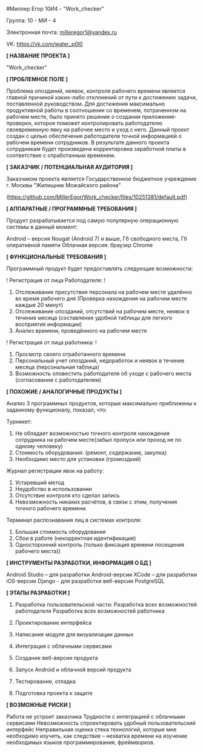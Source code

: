 #Миллер Егор 10И4 - "Work_checker"



Группа: 10 - МИ - 4

Электронная почта: milleregor1@yandex.ru

VK: https://vk.com/water_p0l0

**[ НАЗВАНИЕ ПРОЕКТА ]**

"Work_checker"

**[ ПРОБЛЕМНОЕ ПОЛЕ ]**

Проблема опозданий, неявок, контроля рабочего времени является главной причиной каких-либо отклонений от пути к достижению задачи, поставленной руководством. Для достижения максимально продуктивной работы в соотношении со временем, потраченном на рабочем месте, было принято решение о создании приложения-проверки, которое поможет контролировать работодателю своевременную явку на рабочее место и уход с него. Данный проект создан с целью обеспечения работодателя точной информацией о рабочем времени сотрудников. В результате данного проекта сотрудникам будет произведена корректировка заработной платы в соответствие с отработанным временем.

**[ ЗАКАЗЧИК / ПОТЕНЦИАЛЬНАЯ АУДИТОРИЯ ]**

Заказчиком проекта является Государственное бюджетное учреждение г. Москвы "Жилищник Можайского района" 

(https://github.com/MillerEgor/Work_checker/files/10251381/default.pdf)



**[ АППАРАТНЫЕ / ПРОГРАММНЫЕ ТРЕБОВАНИЯ ]**

Продукт разрабатывается под самую популярную операционную системы в данный момент:

Android – версия Nougat (Android 7) и выше, Гб свободного места, Гб оперативной памяти
Облачная версия: браузер Chrome

**[ ФУНКЦИОНАЛЬНЫЕ ТРЕБОВАНИЯ ]**

Программный продукт будет предоставлять следующие возможности:


! Регистрация от лица Работодателя: !

1. Отслеживание присутствия персонала на рабочем месте удалённо во время рабочего дня (Проверка нахождения на рабочем месте каждые 20 минут)
2. Отслеживание опозданий, отсутствий на рабочем месте, неявок в течение месяца (составление удобной таблицы для легкого восприятия информации)
3. Анализ времени, проведённого на рабочем месте

! Регистрация от лица работника: !

1. Просмотр своего отработанного времени  
2. Персональный учет опозданий, недоработок и неявок в течение месяца (персональная таблица)
3. Возможность оповестить работодателя об уходе с рабочего места (согласование с работодателем)

**[ ПОХОЖИЕ / АНАЛОГИЧНЫЕ ПРОДУКТЫ ]**

Анализ 3 программных продуктов, которые максимально приближены к заданному функционалу, показал, что:

Турникет: 

1. Не обладает возможностью точного контроля нахождения сотрудника на рабочем месте(забыл пропуск или проход не по одному человеку) 
2. Стоимость оборудования: (ремонт, содержание, закупка) 
3. Необходимо место для установки (громоздкий) 

Журнал регистрации явок на работу: 

1. Устаревший метод
2. Неудобство в использовании
3. Отсутствие контроля кто сделал запись
4. Невозможность никаких расчётов, в связи с этим, получения точного рабочего времени. 

Терминал распознавания лиц в системах контроля: 

1. Большая стоимость оборудования
2. Сбои в работе (некорректная идентификация)
3. Односторонний контроль (только фиксация времени посещения рабочего места))


**[ ИНСТРУМЕНТЫ РАЗРАБОТКИ, ИНФОРМАЦИЯ О БД ]**

Android Studio – для разработки Android-версии
XCode – для разработки iOS-версии
Django - для разработки веб-версии
PostgreSQL 

**[ ЭТАПЫ РАЗРАБОТКИ ]**

1. Разработка пользовательской части:
  Разработка всех возможностей работодателя
  Разработка всех возможностей работника  
  
2. Проектирование интерфейса

3. Написание модуля для визуализации данных

4. Интеграция с облачными сервисами

5. Создание веб-версии продукта

6. Запуск Android и облачной версий продукта

7. Тестирование, отладка

8. Подготовка проекта к защите

**[ ВОЗМОЖНЫЕ РИСКИ ]**

Работа не устроит заказчика 
Трудности с интеграцией с облачными сервисами
Невозможность спроектировать удобный пользовательский интерфейс
Неправильная оценка стека технологий, которые мне необходимо изучить, как следствие – нехватка времени на изучение необходимых языков программирования, фреймворков.

